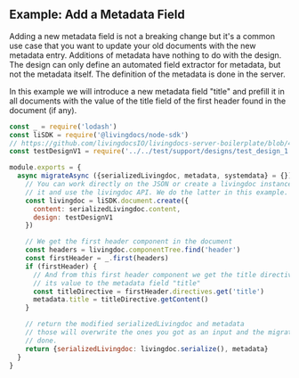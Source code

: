 ## Example: Add a Metadata Field

Adding a new metadata field is not a breaking change but it's a common use case that you want to update your old documents with the new metadata entry. Additions of metadata have nothing to do with the design. The design can only define an automated field extractor for metadata, but not the metadata itself. The definition of the metadata is done in the server.

In this example we will introduce a new metadata field "title" and prefill it in all documents with the value of the title field of the first header found in the document (if any).

```js
const _ = require('lodash')
const liSDK = require('@livingdocs/node-sdk')
// https://github.com/livingdocsIO/livingdocs-server-boilerplate/blob/46a40bcacbce569f20aed7e1d45134da083b5c37/test/support/designs/test_design_1.0.0.js
const testDesignV1 = require('../../test/support/designs/test_design_1.0.0')

module.exports = {
  async migrateAsync ({serializedLivingdoc, metadata, systemdata} = {}) {
    // You can work directly on the JSON or create a livingdoc instance from
    // it and use the livingdoc API. We do the latter in this example.
    const livingdoc = liSDK.document.create({
      content: serializedLivingdoc.content,
      design: testDesignV1
    })

    // We get the first header component in the document
    const headers = livingdoc.componentTree.find('header')
    const firstHeader = _.first(headers)
    if (firstHeader) {
      // And from this first header component we get the title directive and assign
      // its value to the metadata field "title"
      const titleDirective = firstHeader.directives.get('title')
      metadata.title = titleDirective.getContent()
    }

    // return the modified serializedLivingdoc and metadata
    // those will overwrite the ones you got as an input and the migration is
    // done.
    return {serializedLivingdoc: livingdoc.serialize(), metadata}
  }
}
```